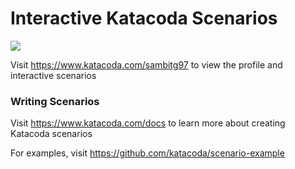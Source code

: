 # Interactive Katacoda Scenarios

[![](http://shields.katacoda.com/katacoda/sambitg97/count.svg)](https://www.katacoda.com/sambitg97 "Get your profile on Katacoda.com")

Visit https://www.katacoda.com/sambitg97 to view the profile and interactive scenarios

### Writing Scenarios
Visit https://www.katacoda.com/docs to learn more about creating Katacoda scenarios

For examples, visit https://github.com/katacoda/scenario-example
